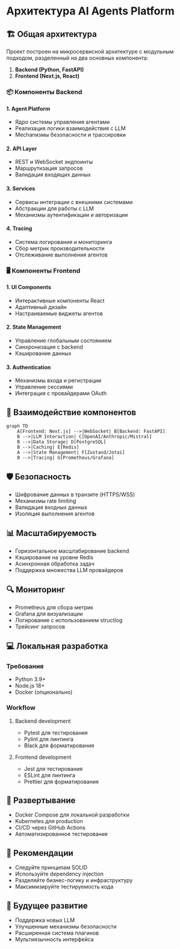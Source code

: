 # Архитектура AI Agents Platform

## 🏗 Общая архитектура

Проект построен на микросервисной архитектуре с модульным подходом, разделенный на два основных компонента:

1. **Backend (Python, FastAPI)**
2. **Frontend (Next.js, React)**

### 📦 Компоненты Backend

#### 1. Agent Platform
- Ядро системы управления агентами
- Реализация логики взаимодействия с LLM
- Mechanизмы безопасности и трассировки

#### 2. API Layer
- REST и WebSocket эндпоинты
- Маршрутизация запросов
- Валидация входящих данных

#### 3. Services
- Сервисы интеграции с внешними системами
- Абстракции для работы с LLM
- Механизмы аутентификации и авторизации

#### 4. Tracing
- Система логирования и мониторинга
- Сбор метрик производительности
- Отслеживание выполнения агентов

### 🖥 Компоненты Frontend

#### 1. UI Components
- Интерактивные компоненты React
- Адаптивный дизайн
- Настраиваемые виджеты агентов

#### 2. State Management
- Управление глобальным состоянием
- Синхронизация с backend
- Кэширование данных

#### 3. Authentication
- Механизмы входа и регистрации
- Управление сессиями
- Интеграция с провайдерами OAuth

## 🔗 Взаимодействие компонентов

```mermaid
graph TD
    A[Frontend: Next.js] -->|WebSocket| B[Backend: FastAPI]
    B -->|LLM Interaction| C[OpenAI/Anthropic/Mistral]
    B -->|Data Storage| D[PostgreSQL]
    B -->|Caching| E[Redis]
    A -->|State Management| F[Zustand/Jotai]
    B -->|Tracing| G[Prometheus/Grafana]
```

## 🛡 Безопасность

- Шифрование данных в транзите (HTTPS/WSS)
- Механизмы rate limiting
- Валидация входных данных
- Изоляция выполнения агентов

## 📊 Масштабируемость

- Горизонтальное масштабирование backend
- Кэширование на уровне Redis
- Асинхронная обработка задач
- Поддержка множества LLM провайдеров

## 🔍 Мониторинг

- Prometheus для сбора метрик
- Grafana для визуализации
- Логирование с использованием structlog
- Трейсинг запросов

## 💻 Локальная разработка

### Требования
- Python 3.9+
- Node.js 18+
- Docker (опционально)

### Workflow
1. Backend development
   - Pytest для тестирования
   - Pylint для линтинга
   - Black для форматирования

2. Frontend development
   - Jest для тестирования
   - ESLint для линтинга
   - Prettier для форматирования

## 🚀 Развертывание

- Docker Compose для локальной разработки
- Kubernetes для production
- CI/CD через GitHub Actions
- Автоматизированное тестирование

## 📝 Рекомендации

- Следуйте принципам SOLID
- Используйте dependency injection
- Разделяйте бизнес-логику и инфраструктуру
- Максимизируйте тестируемость кода

## 🔮 Будущее развитие

- Поддержка новых LLM
- Улучшенные механизмы безопасности
- Расширенная система плагинов
- Мультиязычность интерфейса
